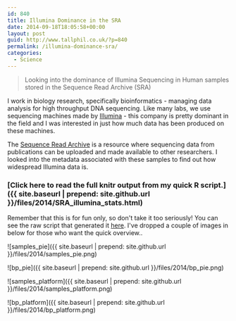 ```yaml
---
id: 840
title: Illumina Dominance in the SRA
date: 2014-09-18T18:05:58+00:00
layout: post
guid: http://www.tallphil.co.uk/?p=840
permalink: /illumina-dominance-sra/
categories:
  - Science
---
```

> Looking into the dominance of Illumina Sequencing in Human samples stored in the Sequence Read Archive (SRA)



I work in biology research, specifically bioinformatics - managing data analysis for high throughput DNA sequencing. Like many labs, we use sequencing machines made by [Illumina](http://www.illumina.com) - this company is pretty dominant in the field and I was interested in just how much data has been produced on these machines.

The [Sequence Read Archive](http://www.ncbi.nlm.nih.gov/sra) is a resource where sequencing data from publications can be uploaded and made available to other researchers. I looked into the metadata associated with these samples to find out how widespread Illumina data is.

### [Click here to read the full knitr output from my quick R script.]({{ site.baseurl | prepend: site.github.url }}/files/2014/SRA_illumina_stats.html)

Remember that this is for fun only, so don't take it too seriously! You can see the raw script that generated it [here](https://gist.github.com/ewels/6fc0717eac64c7fbc8bc). I've dropped a couple of images in below for those who want the quick overview..

![samples_pie]({{ site.baseurl | prepend: site.github.url }}/files/2014/samples_pie.png)
  
![bp_pie]({{ site.baseurl | prepend: site.github.url }}/files/2014/bp_pie.png)
  
![samples_platform]({{ site.baseurl | prepend: site.github.url }}/files/2014/samples_platform.png)
  
![bp_platform]({{ site.baseurl | prepend: site.github.url }}/files/2014/bp_platform.png)